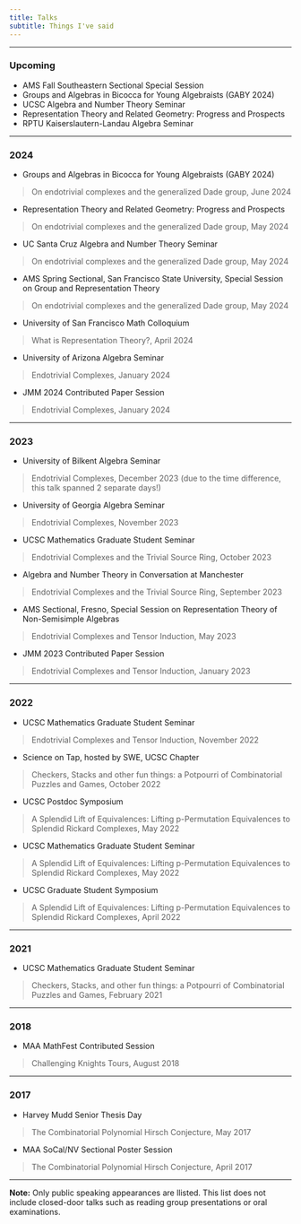 ```yaml
---
title: Talks
subtitle: Things I've said
---
```


---

### Upcoming

- AMS Fall Southeastern Sectional Special Session
- Groups and Algebras in Bicocca for Young Algebraists (GABY 2024)
- UCSC Algebra and Number Theory Seminar 
- Representation Theory and Related Geometry: Progress and Prospects
- RPTU Kaiserslautern-Landau Algebra Seminar

---

### 2024

- Groups and Algebras in Bicocca for Young Algebraists (GABY 2024)
> On endotrivial complexes and the generalized Dade group, June 2024
- Representation Theory and Related Geometry: Progress and Prospects
> On endotrivial complexes and the generalized Dade group, May 2024
- UC Santa Cruz Algebra and Number Theory Seminar
> On endotrivial complexes and the generalized Dade group, May 2024
- AMS Spring Sectional, San Francisco State University, Special Session on Group and Representation Theory
> On endotrivial complexes and the generalized Dade group, May 2024
- University of San Francisco Math Colloquium
> What is Representation Theory?, April 2024
- University of Arizona Algebra Seminar
> Endotrivial Complexes, January 2024
- JMM 2024 Contributed Paper Session
> Endotrivial Complexes, January 2024

---

### 2023

- University of Bilkent Algebra Seminar
> Endotrivial Complexes, December 2023 (due to the time difference, this talk spanned 2 separate days!)
- University of Georgia Algebra Seminar
> Endotrivial Complexes, November 2023
- UCSC Mathematics Graduate Student Seminar
> Endotrivial Complexes and the Trivial Source Ring, October 2023
- Algebra and Number Theory in Conversation at Manchester
> Endotrivial Complexes and the Trivial Source Ring, September 2023
- AMS Sectional, Fresno, Special Session on Representation Theory of Non-Semisimple Algebras 
> Endotrivial Complexes and Tensor Induction, May 2023
- JMM 2023 Contributed Paper Session
> Endotrivial Complexes and Tensor Induction, January 2023

---

### 2022

- UCSC Mathematics Graduate Student Seminar
> Endotrivial Complexes and Tensor Induction, November 2022
- Science on Tap, hosted by SWE, UCSC Chapter
> Checkers, Stacks and other fun things: a Potpourri of Combinatorial Puzzles and Games, October 2022
- UCSC Postdoc Symposium
> A Splendid Lift of Equivalences: Lifting p-Permutation Equivalences to Splendid Rickard Complexes, May 2022
- UCSC Mathematics Graduate Student Seminar
> A Splendid Lift of Equivalences: Lifting p-Permutation Equivalences to Splendid Rickard Complexes, May 2022
- UCSC Graduate Student Symposium
> A Splendid Lift of Equivalences: Lifting p-Permutation Equivalences to Splendid Rickard Complexes, April 2022

---

### 2021

- UCSC Mathematics Graduate Student Seminar
> Checkers, Stacks, and other fun things: a Potpourri of Combinatorial Puzzles and Games, February 2021
 
---

### 2018

- MAA MathFest Contributed Session
> Challenging Knights Tours, August 2018

---

### 2017

- Harvey Mudd Senior Thesis Day
> The Combinatorial Polynomial Hirsch Conjecture, May 2017
- MAA SoCal/NV Sectional Poster Session
> The Combinatorial Polynomial Hirsch Conjecture, April 2017

---

**Note:** Only public speaking appearances are llisted. This list does not include closed-door talks such as reading group presentations or oral examinations. 

